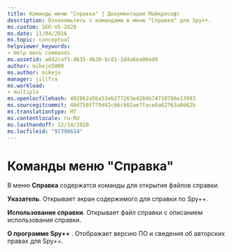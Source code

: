 ```yaml
---
title: Команды меню "Справка" | Документация Майкрософт
description: Ознакомьтесь с командами в меню "Справка" для Spy++.
ms.custom: SEO-VS-2020
ms.date: 11/04/2016
ms.topic: conceptual
helpviewer_keywords:
- Help menu commands
ms.assetid: a842caf3-d635-4620-bc81-1d4a6ea06ed6
author: mikejo5000
ms.author: mikejo
manager: jillfra
ms.workload:
- multiple
ms.openlocfilehash: 492062a5ba53eb277263e4284b74710786e13993
ms.sourcegitcommit: 40d758f779d42c66cb02ae7face8a62763a8662b
ms.translationtype: HT
ms.contentlocale: ru-RU
ms.lasthandoff: 12/14/2020
ms.locfileid: "97398614"
---
```

# <a name="help-menu-commands"></a>Команды меню "Справка"
В меню **Справка** содержатся команды для открытия файлов справки.

 **Указатель**. Открывает экран содержимого для справки по Spy++.

 **Использование справки**. Открывает файл справки с описанием использования справки.

 **О программе Spy++** . Отображает версию ПО и сведения об авторских правах для Spy++.